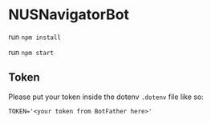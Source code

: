 # NUSNavigatorBot

run `npm install`

run `npm start`


## Token
Please put your token inside the dotenv `.dotenv` file like so:
```
TOKEN='<your token from BotFather here>'
```
